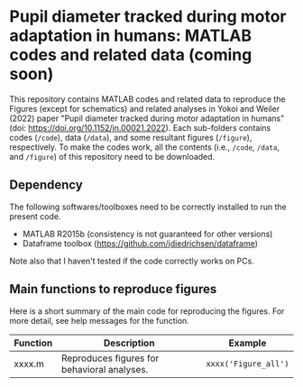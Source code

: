 # Pupil diameter tracked during motor adaptation in humans: MATLAB codes and related data (coming soon)

This repository contains MATLAB codes and related data to reproduce the Figures (except for schematics) and related analyses in Yokoi and Weiler (2022) paper "Pupil diameter tracked during motor adaptation in humans" (doi: https://doi.org/10.1152/jn.00021.2022). Each sub-folders contains codes (`/code`), data (`/data`), and some resultant figures (`/figure`), respectively. To make the codes work, all the contents (i.e., `/code`, `/data`, and `/figure`) of this repository need to be downloaded.

## Dependency
The following softwares/toolboxes need to be correctly installed to run the present code.
- MATLAB R2015b (consistency is not guaranteed for other versions)
- Dataframe toolbox (https://github.com/jdiedrichsen/dataframe)

Note also that I haven't tested if the code correctly works on PCs.

## Main functions to reproduce figures
Here is a short summary of the main code for reproducing the figures. For more detail, see help messages for the function. 
 
|Function |Description |Example |
|----|--------|----|
|xxxx.m |Reproduces figures for behavioral analyses. | `xxxx('Figure_all')` |
